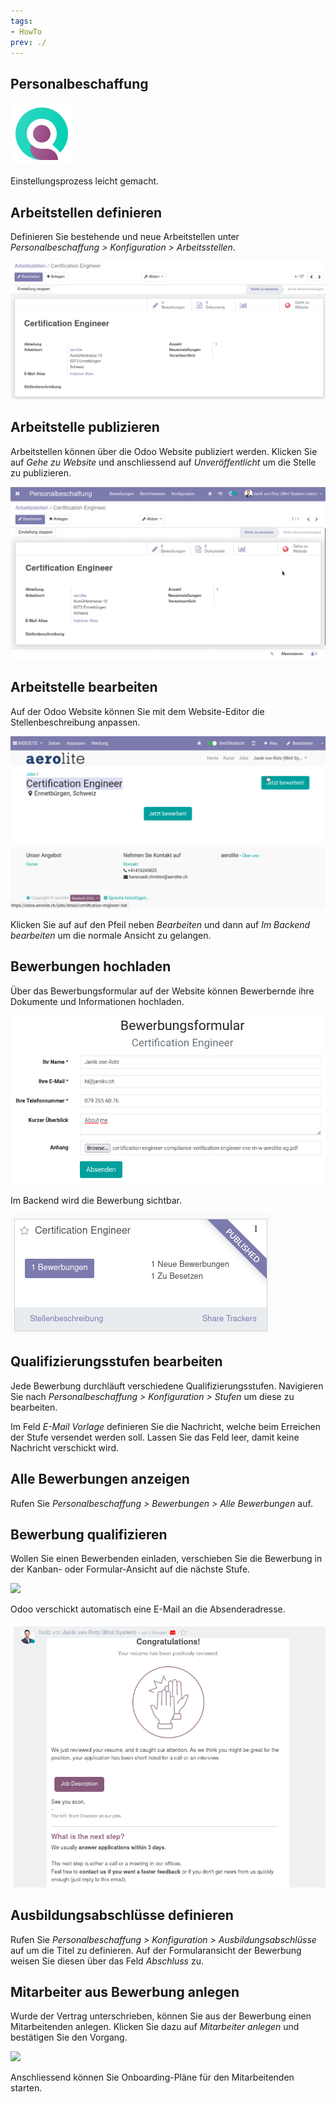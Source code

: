 ```yaml
---
tags:
- HowTo
prev: ./
---
```

## Personalbeschaffung
![icons_odoo_hr_recruitment](assets/icons_odoo_hr_recruitment.png)

Einstellungsprozess leicht gemacht.

## Arbeitstellen definieren

Definieren Sie bestehende und neue Arbeitstellen unter *Personalbeschaffung > Konfiguration > Arbeitsstellen*.

![](assets/Personalbeschaffung%20Arbeitsstelle.png)

## Arbeitstelle publizieren

Arbeitstellen können über die Odoo Website publiziert werden. Klicken Sie auf *Gehe zu Website* und anschliessend auf *Unveröffentlicht* um die Stelle zu publizieren.

![Personalbeschaffung Stelle publizieren](assets/Personalbeschaffung%20Stelle%20publizieren.gif)


## Arbeitstelle bearbeiten

Auf der Odoo Website können Sie mit dem Website-Editor die Stellenbeschreibung anpassen.

![Personalbeschaffung Stellenbeschreibung](assets/Personalbeschaffung%20Stellenbeschreibung.gif)

Klicken Sie auf auf den Pfeil neben *Bearbeiten* und dann auf *Im Backend bearbeiten* um die normale Ansicht zu gelangen.

## Bewerbungen hochladen

Über das Bewerbungsformular auf der Website können Bewerbernde ihre Dokumente und Informationen hochladen.

![](assets/Personalbeschaffung%20Bewerbungsformular.png)

Im Backend wird die Bewerbung sichtbar.

![](assets/Personalbeschaffung%20Backend.png)

## Qualifizierungsstufen bearbeiten

Jede Bewerbung durchläuft verschiedene Qualifizierungsstufen. Navigieren Sie nach *Personalbeschaffung > Konfiguration > Stufen* um diese zu bearbeiten.

Im Feld *E-Mail Vorlage* definieren Sie die Nachricht, welche beim Erreichen der Stufe versendet werden soll. Lassen Sie das Feld leer, damit keine Nachricht verschickt wird.

## Alle Bewerbungen anzeigen

Rufen Sie *Personalbeschaffung > Bewerbungen > Alle Bewerbungen* auf.

## Bewerbung qualifizieren

Wollen Sie einen Bewerbenden einladen, verschieben Sie die Bewerbung in der Kanban- oder Formular-Ansicht auf die nächste Stufe.

![](assets/Personalbeschaffung%20Nächste%20Stufe.png)

Odoo verschickt automatisch eine E-Mail an die Absenderadresse.

![](assets/Personalbeschaffung%20Gratulation.png)

## Ausbildungsabschlüsse definieren

Rufen Sie *Personalbeschaffung > Konfiguration > Ausbildungsabschlüsse* auf um die Titel zu definieren. Auf der Formularansicht der Bewerbung weisen Sie diesen über das Feld *Abschluss* zu.

## Mitarbeiter aus Bewerbung anlegen

Wurde der Vertrag unterschrieben, können Sie aus der Bewerbung einen Mitarbeitenden anlegen. Klicken Sie dazu auf *Mitarbeiter anlegen* und bestätigen Sie den Vorgang.

![](assets/Personalbeschaffung%20Bestätigung.png)

Anschliessend können Sie Onboarding-Pläne für den Mitarbeitenden starten.